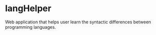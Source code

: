 # langHelper
Web application that helps user learn the syntactic differences between programming languages.
